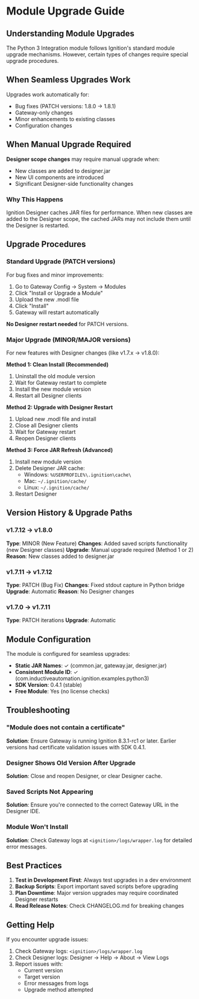 # Module Upgrade Guide

## Understanding Module Upgrades

The Python 3 Integration module follows Ignition's standard module upgrade mechanisms. However, certain types of changes require special upgrade procedures.

## When Seamless Upgrades Work

Upgrades work automatically for:
- Bug fixes (PATCH versions: 1.8.0 → 1.8.1)
- Gateway-only changes
- Minor enhancements to existing classes
- Configuration changes

## When Manual Upgrade Required

**Designer scope changes** may require manual upgrade when:
- New classes are added to designer.jar
- New UI components are introduced
- Significant Designer-side functionality changes

### Why This Happens

Ignition Designer caches JAR files for performance. When new classes are added to the Designer scope, the cached JARs may not include them until the Designer is restarted.

## Upgrade Procedures

### Standard Upgrade (PATCH versions)

For bug fixes and minor improvements:

1. Go to Gateway Config → System → Modules
2. Click "Install or Upgrade a Module"
3. Upload the new .modl file
4. Click "Install"
5. Gateway will restart automatically

**No Designer restart needed** for PATCH versions.

### Major Upgrade (MINOR/MAJOR versions)

For new features with Designer changes (like v1.7.x → v1.8.0):

**Method 1: Clean Install (Recommended)**
1. Uninstall the old module version
2. Wait for Gateway restart to complete
3. Install the new module version
4. Restart all Designer clients

**Method 2: Upgrade with Designer Restart**
1. Upload new .modl file and install
2. Close all Designer clients
3. Wait for Gateway restart
4. Reopen Designer clients

**Method 3: Force JAR Refresh (Advanced)**
1. Install new module version
2. Delete Designer JAR cache:
   - Windows: `%USERPROFILE%\.ignition\cache\`
   - Mac: `~/.ignition/cache/`
   - Linux: `~/.ignition/cache/`
3. Restart Designer

## Version History & Upgrade Paths

### v1.7.12 → v1.8.0
**Type**: MINOR (New Feature)
**Changes**: Added saved scripts functionality (new Designer classes)
**Upgrade**: Manual upgrade required (Method 1 or 2)
**Reason**: New classes added to designer.jar

### v1.7.11 → v1.7.12
**Type**: PATCH (Bug Fix)
**Changes**: Fixed stdout capture in Python bridge
**Upgrade**: Automatic
**Reason**: No Designer changes

### v1.7.0 → v1.7.11
**Type**: PATCH iterations
**Upgrade**: Automatic

## Module Configuration

The module is configured for seamless upgrades:

- **Static JAR Names**: ✓ (common.jar, gateway.jar, designer.jar)
- **Consistent Module ID**: ✓ (com.inductiveautomation.ignition.examples.python3)
- **SDK Version**: 0.4.1 (stable)
- **Free Module**: Yes (no license checks)

## Troubleshooting

### "Module does not contain a certificate"
**Solution**: Ensure Gateway is running Ignition 8.3.1-rc1 or later. Earlier versions had certificate validation issues with SDK 0.4.1.

### Designer Shows Old Version After Upgrade
**Solution**: Close and reopen Designer, or clear Designer cache.

### Saved Scripts Not Appearing
**Solution**: Ensure you're connected to the correct Gateway URL in the Designer IDE.

### Module Won't Install
**Solution**: Check Gateway logs at `<ignition>/logs/wrapper.log` for detailed error messages.

## Best Practices

1. **Test in Development First**: Always test upgrades in a dev environment
2. **Backup Scripts**: Export important saved scripts before upgrading
3. **Plan Downtime**: Major version upgrades may require coordinated Designer restarts
4. **Read Release Notes**: Check CHANGELOG.md for breaking changes

## Getting Help

If you encounter upgrade issues:

1. Check Gateway logs: `<ignition>/logs/wrapper.log`
2. Check Designer logs: Designer → Help → About → View Logs
3. Report issues with:
   - Current version
   - Target version
   - Error messages from logs
   - Upgrade method attempted
